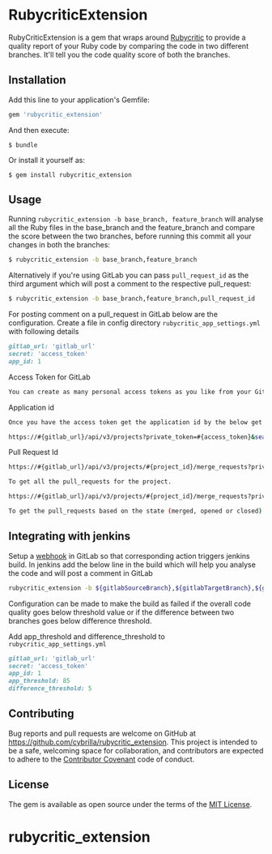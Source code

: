 # RubycriticExtension

RubyCriticExtension is a gem that wraps around [Rubycritic][1] to provide a quality report of your Ruby code by comparing the code in two different branches. It'll tell you the code quality score of both the branches.

## Installation

Add this line to your application's Gemfile:

```ruby
gem 'rubycritic_extension'
```

And then execute:

    $ bundle

Or install it yourself as:

    $ gem install rubycritic_extension

## Usage

Running `rubycritic_extension -b base_branch, feature_branch` will analyse all the Ruby files in the base_branch and the feature_branch and compare the score between the two branches, before running this commit all your changes in both the branches:

```bash
$ rubycritic_extension -b base_branch,feature_branch
```

Alternatively if you're using GitLab you can pass `pull_request_id` as the third argument which will post a comment to the respective pull_request:

```bash
$ rubycritic_extension -b base_branch,feature_branch,pull_request_id
```

For posting comment on a pull_request in GitLab below are the configuration. Create a file in config directory `rubycritic_app_settings.yml` with following details

```ruby
gitlab_url: 'gitlab_url'
secret: 'access_token'
app_id: 1
```

Access Token for GitLab

```bash
You can create as many personal access tokens as you like from your GitLab profile (/profile/personal_access_tokens).
```

Application id 

```bash
Once you have the access token get the application id by the below get request to GitLab

https://#{gitlab_url}/api/v3/projects?private_token=#{access_token}&search=#{project_name}
```

Pull Request Id

```bash
https://#{gitlab_url}/api/v3/projects/#{project_id}/merge_requests?private_token=#{access_token}

To get all the pull_requests for the project. 
```

```bash
https://#{gitlab_url}/api/v3/projects/#{project_id}/merge_requests?private_token=#{access_token}&state=#{state}

To get the pull_requests based on the state (merged, opened or closed) pass state as an extra parameter.
```

## Integrating with jenkins

Setup a [webhook][2] in GitLab so that corresponding action triggers jenkins build.
In jenkins add the below line in the build which will help you analyse the code and will post a comment in GitLab

```bash
rubycritic_extension -b ${gitlabSourceBranch},${gitlabTargetBranch},${gitlabMergeRequestId}
```
Configuration can be made to make the build as failed if the overall code quality goes below threshold value or if the difference between two branches goes below difference threshold.

Add app_threshold and difference_threshold to `rubycritic_app_settings.yml`

```ruby
gitlab_url: 'gitlab_url'
secret: 'access_token'
app_id: 1
app_threshold: 85
difference_threshold: 5
```

## Contributing

Bug reports and pull requests are welcome on GitHub at https://github.com/cybrilla/rubycritic_extension. This project is intended to be a safe, welcoming space for collaboration, and contributors are expected to adhere to the [Contributor Covenant](http://contributor-covenant.org) code of conduct.


## License

The gem is available as open source under the terms of the [MIT License](http://opensource.org/licenses/MIT).

# rubycritic_extension


[1]: https://github.com/whitesmith/rubycritic
[2]: https://gitlab.com/gitlab-org/gitlab-ce/blob/master/doc/web_hooks/web_hooks.md
